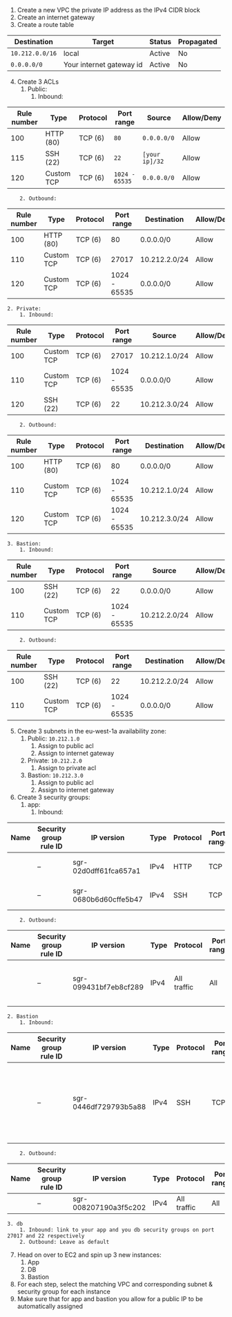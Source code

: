 1. Create a new VPC the private IP address as the IPv4 CIDR block
2. Create an internet gateway
3. Create a route table

|   Destination    |   Target                    |   Status  |   Propagated  |
|------------------|-----------------------------|-----------|---------------|
|   `10.212.0.0/16`  |   local                     |   Active  |   No          |
|   `0.0.0.0/0`      |   Your internet gateway id  |   Active  |   No          |
4. Create 3 ACLs
    1. Public:
        1. Inbound:
        
| Rule number | Type       | Protocol | Port range   | Source       | Allow/Deny |
|-------------|------------|----------|--------------|--------------|------------|
| 100         | HTTP (80)  | TCP (6)  | `80`           | `0.0.0.0/0`    | Allow      |
| 115         | SSH (22)   | TCP (6)  | `22`           | `[your ip]/32` | Allow      |
| 120         | Custom TCP | TCP (6)  | `1024 - 65535` | `0.0.0.0/0`    | Allow      |    
		2. Outbound:
    
| Rule number | Type       | Protocol | Port range   | Destination   | Allow/Deny |
|-------------|------------|----------|--------------|---------------|------------|
| 100         | HTTP (80)  | TCP (6)  | 80           | 0.0.0.0/0     | Allow      |
| 110         | Custom TCP | TCP (6)  | 27017        | 10.212.2.0/24 | Allow      |
| 120         | Custom TCP | TCP (6)  | 1024 - 65535 | 0.0.0.0/0     | Allow      |
    2. Private: 
        1. Inbound:
        
| Rule number | Type       | Protocol | Port range   | Source        | Allow/Deny |
|-------------|------------|----------|--------------|---------------|------------|
| 100         | Custom TCP | TCP (6)  | 27017        | 10.212.1.0/24 | Allow      |
| 110         | Custom TCP | TCP (6)  | 1024 - 65535 | 0.0.0.0/0     | Allow      |
| 120         | SSH (22)   | TCP (6)  | 22           | 10.212.3.0/24 | Allow      |
        2. Outbound:
        
| Rule number | Type       | Protocol | Port range   | Destination   | Allow/Deny |
|-------------|------------|----------|--------------|---------------|------------|
| 100         | HTTP (80)  | TCP (6)  | 80           | 0.0.0.0/0     | Allow      |
| 110         | Custom TCP | TCP (6)  | 1024 - 65535 | 10.212.1.0/24 | Allow      |
| 120         | Custom TCP | TCP (6)  | 1024 - 65535 | 10.212.3.0/24 | Allow      |
    3. Bastion:
        1. Inbound:
        
| Rule number | Type       | Protocol | Port range   | Source        | Allow/Deny |
|-------------|------------|----------|--------------|---------------|------------|
| 100         | SSH (22)   | TCP (6)  | 22           | 0.0.0.0/0     | Allow      |
| 110         | Custom TCP | TCP (6)  | 1024 - 65535 | 10.212.2.0/24 | Allow      |
        2. Outbound:
        
| Rule number | Type       | Protocol | Port range   | Destination   | Allow/Deny |
|-------------|------------|----------|--------------|---------------|------------|
| 100         | SSH (22)   | TCP (6)  | 22           | 10.212.2.0/24 | Allow      |
| 110         | Custom TCP | TCP (6)  | 1024 - 65535 | 0.0.0.0/0     | Allow      |
5. Create 3 subnets in the eu-west-1a availability zone:
    1. Public: `10.212.1.0`
        1. Assign to public acl
        2. Assign to internet gateway
    2. Private: `10.212.2.0`
        1. Assign to private acl
    3. Bastion: `10.212.3.0`
        1. Assign to public acl
        2. Assign to internet gateway
6. Create 3 security groups:
    1. app:
        1. Inbound:

| Name | Security group rule ID | IP version            | Type | Protocol | Port range | Source | Description |                         |
|------|------------------------|-----------------------|------|----------|------------|--------|-------------|-------------------------|
|      | –                      | sgr-02d0dff61fca657a1 | IPv4 | HTTP     | TCP        | 80     | 0.0.0.0/0   | Allows users to connect |
|      | –                      | sgr-0680b6d60cffe5b47 | IPv4 | SSH      | TCP        | 22     | [your ip]32 | Allows us to SSH in     |
        2. Outbound:

| Name | Security group rule ID | IP version            | Type | Protocol    | Port range | Destination | Description |                                |
|------|------------------------|-----------------------|------|-------------|------------|-------------|-------------|--------------------------------|
|      | –                      | sgr-099431bf7eb8cf289 | IPv4 | All traffic | All        | All         | 0.0.0.0/0   | Allows all traffic leaving the |
    2. Bastion
        1. Inbound:

| Name | Security group rule ID | IP version            | Type | Protocol | Port range | Source | Description      |                                                                    |
|------|------------------------|-----------------------|------|----------|------------|--------|------------------|--------------------------------------------------------------------|
|      | –                      | sgr-0446df729793b5a88 | IPv4 | SSH      | TCP        | 22     | 90.240.26.195/32 | We only want the ssh set up since this talks between us and the db |
        2. Outbound:

| Name | Security group rule ID | IP version            | Type | Protocol    | Port range | Destination | Description |   |
|------|------------------------|-----------------------|------|-------------|------------|-------------|-------------|---|
|      | –                      | sgr-008207190a3f5c202 | IPv4 | All traffic | All        | All         | 0.0.0.0/0   | – |
    3. db
        1. Inbound: link to your app and you db security groups on port 27017 and 22 respectively
        2. Outbound: Leave as default
7. Head on over to EC2 and spin up 3 new instances:
    1. App
    2. DB
    3. Bastion
8. For each step, select the matching VPC and corresponding subnet & security group for each instance
9. Make sure that for app and bastion you allow for a public IP to be automatically assigned
